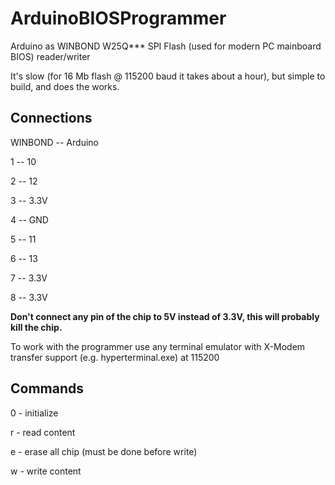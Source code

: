 # ArduinoBIOSProgrammer
Arduino as WINBOND W25Q*** SPI Flash (used for modern PC mainboard BIOS) reader/writer

It's slow (for 16 Mb flash @ 115200 baud it takes about a hour), but simple to build, and does the works.

## Connections

WINBOND -- Arduino

1 -- 10

2 -- 12

3 -- 3.3V

4 -- GND

5 -- 11

6 -- 13

7 -- 3.3V

8 -- 3.3V


**Don't connect any pin of the chip to 5V instead of 3.3V, this will probably kill the chip.**

To work with the programmer use any terminal emulator with X-Modem transfer support (e.g. hyperterminal.exe) at 115200

## Commands

0 - initialize

r - read content

e - erase all chip (must be done before write)

w - write content


